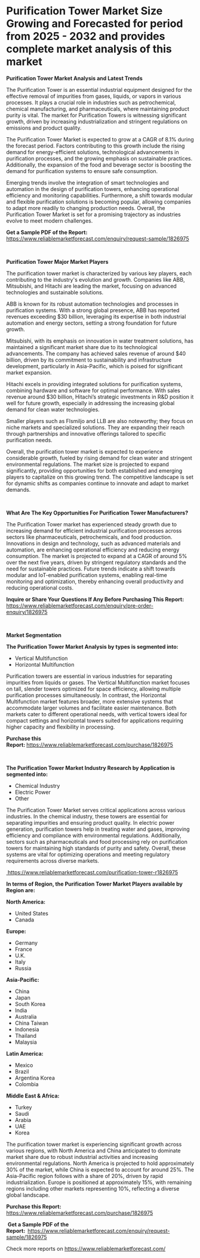 <p><h1>Purification Tower Market Size Growing and Forecasted for period from 2025 - 2032 and provides complete market analysis of this market</h1></p><p><strong>Purification Tower Market Analysis and Latest Trends</strong></p>
<p><p>The Purification Tower is an essential industrial equipment designed for the effective removal of impurities from gases, liquids, or vapors in various processes. It plays a crucial role in industries such as petrochemical, chemical manufacturing, and pharmaceuticals, where maintaining product purity is vital. The market for Purification Towers is witnessing significant growth, driven by increasing industrialization and stringent regulations on emissions and product quality.</p><p>The Purification Tower Market is expected to grow at a CAGR of 8.1% during the forecast period. Factors contributing to this growth include the rising demand for energy-efficient solutions, technological advancements in purification processes, and the growing emphasis on sustainable practices. Additionally, the expansion of the food and beverage sector is boosting the demand for purification systems to ensure safe consumption. </p><p>Emerging trends involve the integration of smart technologies and automation in the design of purification towers, enhancing operational efficiency and monitoring capabilities. Furthermore, a shift towards modular and flexible purification solutions is becoming popular, allowing companies to adapt more readily to changing production needs. Overall, the Purification Tower Market is set for a promising trajectory as industries evolve to meet modern challenges.</p></p>
<p><strong>Get a Sample PDF of the Report:&nbsp;</strong> <a href="https://www.reliablemarketforecast.com/enquiry/request-sample/1826975?utm_campaign=2773&utm_medium=2&utm_source=Github&utm_content=ia&utm_term=22022025&utm_id=purification-tower">https://www.reliablemarketforecast.com/enquiry/request-sample/1826975</a></p>
<p>&nbsp;</p>
<p><strong>Purification Tower Major Market Players</strong></p>
<p><p>The purification tower market is characterized by various key players, each contributing to the industry's evolution and growth. Companies like ABB, Mitsubishi, and Hitachi are leading the market, focusing on advanced technologies and sustainable solutions.</p><p>ABB is known for its robust automation technologies and processes in purification systems. With a strong global presence, ABB has reported revenues exceeding $30 billion, leveraging its expertise in both industrial automation and energy sectors, setting a strong foundation for future growth.</p><p>Mitsubishi, with its emphasis on innovation in water treatment solutions, has maintained a significant market share due to its technological advancements. The company has achieved sales revenue of around $40 billion, driven by its commitment to sustainability and infrastructure development, particularly in Asia-Pacific, which is poised for significant market expansion.</p><p>Hitachi excels in providing integrated solutions for purification systems, combining hardware and software for optimal performance. With sales revenue around $30 billion, Hitachi’s strategic investments in R&D position it well for future growth, especially in addressing the increasing global demand for clean water technologies.</p><p>Smaller players such as Flsmiljo and LLB are also noteworthy; they focus on niche markets and specialized solutions. They are expanding their reach through partnerships and innovative offerings tailored to specific purification needs.</p><p>Overall, the purification tower market is expected to experience considerable growth, fueled by rising demand for clean water and stringent environmental regulations. The market size is projected to expand significantly, providing opportunities for both established and emerging players to capitalize on this growing trend. The competitive landscape is set for dynamic shifts as companies continue to innovate and adapt to market demands.</p></p>
<p>&nbsp;</p>
<p><strong>What Are The Key Opportunities For Purification Tower Manufacturers?</strong></p>
<p><p>The Purification Tower market has experienced steady growth due to increasing demand for efficient industrial purification processes across sectors like pharmaceuticals, petrochemicals, and food production. Innovations in design and technology, such as advanced materials and automation, are enhancing operational efficiency and reducing energy consumption. The market is projected to expand at a CAGR of around 5% over the next five years, driven by stringent regulatory standards and the need for sustainable practices. Future trends indicate a shift towards modular and IoT-enabled purification systems, enabling real-time monitoring and optimization, thereby enhancing overall productivity and reducing operational costs.</p></p>
<p><strong>Inquire or Share Your Questions If Any Before Purchasing This Report:</strong> <a href="https://www.reliablemarketforecast.com/enquiry/pre-order-enquiry/1826975?utm_campaign=2773&utm_medium=2&utm_source=Github&utm_content=ia&utm_term=22022025&utm_id=purification-tower">https://www.reliablemarketforecast.com/enquiry/pre-order-enquiry/1826975</a></p>
<p>&nbsp;</p>
<p><strong>Market Segmentation</strong></p>
<p><strong>The Purification Tower Market Analysis by types is segmented into:</strong></p>
<p><ul><li>Vertical Multifunction</li><li>Horizontal Multifunction</li></ul></p>
<p><p>Purification towers are essential in various industries for separating impurities from liquids or gases. The Vertical Multifunction market focuses on tall, slender towers optimized for space efficiency, allowing multiple purification processes simultaneously. In contrast, the Horizontal Multifunction market features broader, more extensive systems that accommodate larger volumes and facilitate easier maintenance. Both markets cater to different operational needs, with vertical towers ideal for compact settings and horizontal towers suited for applications requiring higher capacity and flexibility in processing.</p></p>
<p><strong>Purchase this Report:&nbsp;</strong><a href="https://www.reliablemarketforecast.com/purchase/1826975?utm_campaign=2773&utm_medium=2&utm_source=Github&utm_content=ia&utm_term=22022025&utm_id=purification-tower">https://www.reliablemarketforecast.com/purchase/1826975</a></p>
<p>&nbsp;</p>
<p><strong>The Purification Tower Market Industry Research by Application is segmented into:</strong></p>
<p><ul><li>Chemical Industry</li><li>Electric Power</li><li>Other</li></ul></p>
<p><p>The Purification Tower Market serves critical applications across various industries. In the chemical industry, these towers are essential for separating impurities and ensuring product quality. In electric power generation, purification towers help in treating water and gases, improving efficiency and compliance with environmental regulations. Additionally, sectors such as pharmaceuticals and food processing rely on purification towers for maintaining high standards of purity and safety. Overall, these systems are vital for optimizing operations and meeting regulatory requirements across diverse markets.</p></p>
<p><a href="https://www.reliablemarketforecast.com/purification-tower-r1826975?utm_campaign=2773&utm_medium=2&utm_source=Github&utm_content=ia&utm_term=22022025&utm_id=purification-tower">&nbsp;https://www.reliablemarketforecast.com/purification-tower-r1826975</a></p>
<p><strong>In terms of Region, the Purification Tower Market Players available by Region are:</strong></p>
<p>
    <p> <strong> North America: </strong>
        <ul>
            <li>United States</li>
            <li>Canada</li>
        </ul>
        </p> 
    <p> <strong> Europe: </strong>
        <ul>
            <li>Germany</li>
            <li>France</li>
            <li>U.K.</li>
            <li>Italy</li>
            <li>Russia</li>
        </ul>
        </p> 
    <p> <strong> Asia-Pacific: </strong>
        <ul>
            <li>China</li>
            <li>Japan</li>
            <li>South Korea</li>
            <li>India</li>
            <li>Australia</li>
            <li>China Taiwan</li>
            <li>Indonesia</li>
            <li>Thailand</li>
            <li>Malaysia</li>
        </ul>
        </p> 
    <p> <strong> Latin America: </strong>
        <ul>
            <li>Mexico</li>
            <li>Brazil</li>
            <li>Argentina Korea</li>
            <li>Colombia</li>
        </ul>
        </p> 
    <p> <strong> Middle East & Africa: </strong>
        <ul>
            <li>Turkey</li>
            <li>Saudi</li>
            <li>Arabia</li>
            <li>UAE</li>
            <li>Korea</li>
        </ul>
    </p>
    </p>
<p><p>The purification tower market is experiencing significant growth across various regions, with North America and China anticipated to dominate market share due to robust industrial activities and increasing environmental regulations. North America is projected to hold approximately 30% of the market, while China is expected to account for around 25%. The Asia-Pacific region follows with a share of 20%, driven by rapid industrialization. Europe is positioned at approximately 15%, with remaining regions including other markets representing 10%, reflecting a diverse global landscape.</p></p>
<p><strong>Purchase this Report: </strong><a href="https://www.reliablemarketforecast.com/purchase/1826975?utm_campaign=2773&utm_medium=2&utm_source=Github&utm_content=ia&utm_term=22022025&utm_id=purification-tower">https://www.reliablemarketforecast.com/purchase/1826975</a></p>
<p>&nbsp;<strong>Get a Sample PDF of the Report:&nbsp;&nbsp;</strong><a href="https://www.reliablemarketforecast.com/enquiry/request-sample/1826975?utm_campaign=2773&utm_medium=2&utm_source=Github&utm_content=ia&utm_term=22022025&utm_id=purification-tower">https://www.reliablemarketforecast.com/enquiry/request-sample/1826975</a></p>
<p><strong></strong></p>
<p>Check more reports on <a href="https://www.reliablemarketforecast.com/?utm_campaign=2773&utm_medium=2&utm_source=Github&utm_content=ia&utm_term=22022025&utm_id=purification-tower">https://www.reliablemarketforecast.com/</a></p>